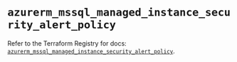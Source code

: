 # `azurerm_mssql_managed_instance_security_alert_policy`

Refer to the Terraform Registry for docs: [`azurerm_mssql_managed_instance_security_alert_policy`](https://registry.terraform.io/providers/hashicorp/azurerm/4.4.0/docs/resources/mssql_managed_instance_security_alert_policy).

